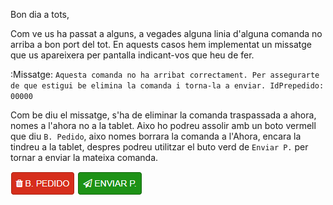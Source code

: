 Bon dia a tots, 

Com ve us ha passat a alguns, a vegades alguna linia d'alguna comanda no arriba a bon port del tot.
En aquests casos hem implementat un missatge que us apareixera per pantalla indicant-vos que heu de fer.

:Missatge:
`Aquesta comanda no ha arribat correctament. Per assegurarte de que estigui be elimina la comanda i torna-la a enviar. IdPrepedido: 00000`

Com be diu el missatge, s'ha de eliminar la comanda traspassada a ahora, nomes a l'ahora no a la tablet. Aixo ho podreu assolir amb un boto vermell que diu `B. Pedido`, aixo nomes borrara la comanda a l'Ahora, encara la tindreu a la tablet, despres podreu utilitzar el buto verd de `Enviar P.` per tornar a enviar la mateixa comanda.

![alt text](image.png)
![alt text](image-1.png)
